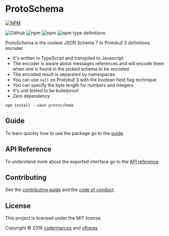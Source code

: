 # ProtoSchema

[![NPM](https://nodei.co/npm/protoschema.png)](https://nodei.co/npm/protoschema/)

![GitHub](https://img.shields.io/github/license/exocet-engineering/protoschema.svg)
![npm](https://img.shields.io/npm/dw/protoschema.svg)
![npm](https://img.shields.io/npm/v/protoschema.svg)
![npm type definitions](https://img.shields.io/npm/types/protoschema.svg)

ProtoSchema is the coolest JSON Schema 7 to Protobuf 3 definitions encoder.

* It's written in TypeScript and transpiled to Javascript
* The encoder is aware about messages references and will encode them when one is found in the picked schema to be encoded
* The encoded result is separated by namespaces
* You can use `null` on Protobuf 3 with the boolean field flag technique
* You can specify the byte length for numbers and integers
* It's unit tested to be bulletproof
* Zero dependency

```
npm install --save protoschema
```

## Guide

To learn quickly how to use the package go to the [guide](docs/GUIDE.md).

## API Reference

To understand more about the exported interface go to the [API reference](docs/API_REFERENCE.md).

## Contributing

See the [contributing guide](CONTRIBUTING.md) and the [code of conduct](CODE_OF_CONDUCT.md).

## License

This project is licensed under the MIT license.

Copyright © 2019 [codermarcos](https://github.com/codermarcos) and [vflopes](https://github.com/vflopes)